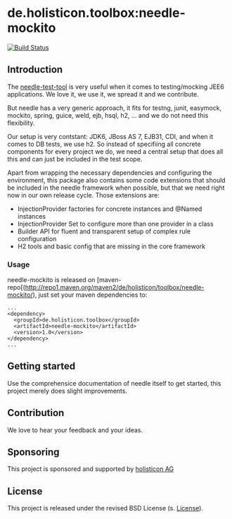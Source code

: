 # de.holisticon.toolbox:needle-mockito
[![Build Status](https://secure.travis-ci.org/holisticon/needle-mockito.png)](https://travis-ci.org/holisticon/needle-mockito)
## Introduction

The [needle-test-tool](http://needle.spree.de) is very useful when it comes to testing/mocking JEE6 applications. We love it, we use it, we spread it and 
 we contribute. 
 
But needle has a very generic approach, it fits for testng, junit, easymock, mockito, spring, guice, weld, ejb, hsql, h2, ... and we do not need this flexibility.

Our setup is very contstant: JDK6, JBoss AS 7, EJB31, CDI, and when it comes to DB tests, we use h2. So instead of specifiing all concrete components for every project we do, we need a central setup that does all this and can just be included in the test scope. 
 
Apart from wrapping the necessary dependencies and configuring the environment, this package also contains some code extensions that should be included in the needle framework when possible, but that we need right now in our own release cycle.
Those extensions are:

- InjectionProvider factories for concrete instances and @Named instances
- InjectionProvider Set to configure more than one provider in a class
- Builder API for fluent and transparent setup of complex rule configuration
- H2 tools and basic config that are missing in the core framework

### Usage

needle-mockito is released on [maven-repo[(http://repo1.maven.org/maven2/de/holisticon/toolbox/needle-mockito/), just set your maven dependencies to:

```
...
<dependency>
  <groupId>de.holisticon.toolbox</groupId>
  <artifactId>needle-mockito</artifactId>
  <version>1.0</version>
</dependency>
...
```

## Getting started

Use the comprehensice documentation of needle itself to get started, this project merely does slight improvements.

## Contribution

We love to hear your feedback and your ideas.

## Sponsoring
This project is sponsored and supported by [holisticon AG](http://holisticon.de/cms/About/Startseite)

## License
This project is released under the revised BSD License (s. [License](license.txt)).
